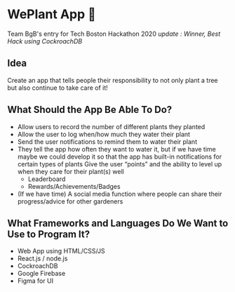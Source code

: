 # WePlant App :seedling:
Team BgB's entry for Tech Boston Hackathon 2020
*update : Winner, Best Hack using CockroachDB*

## Idea
Create an app that tells people their responsibility to not only plant a tree but also continue to take care of it!

## What Should the App Be Able To Do?
* Allow users to record the number of different plants they planted
* Allow the user to log when/how much they water their plant
* Send the user notifications to remind them to water their plant
* They tell the app how often they want to water it, but if we have time maybe we could develop it so that the app has built-in notifications for certain types of plants
Give the user “points” and the ability to level up when they care for their plant(s) well
  * Leaderboard
  * Rewards/Achievements/Badges
* (If we have time) A social media function where people can share their progress/advice for other gardeners

## What Frameworks and Languages Do We Want to Use to Program It?
* Web App using HTML/CSS/JS
* React.js / node.js  
* CockroachDB
* Google Firebase
* Figma for UI


